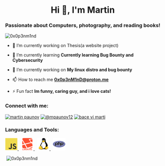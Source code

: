 <h1 align="center">Hi 👋, I'm Martin</h1>
<h3 align="center">Passionate about Computers, photography, and reading books!</h3>

<p align="left"> <img src="https://komarev.com/ghpvc/?username=0x0p3nm1nd&label=Profile%20views&color=0e75b6&style=flat" alt="0x0p3nm1nd" /> </p>


- 🔭 I’m currently working on Thesis(a website project)

- 🌱 I’m currently learning **Currently learning Bug Bounty and Cybersecurity**

- 🔭 I’m currently working on **My linux distro and bug bounty**

- 📫 How to reach me **0x0p3nM1nD@proton.me**

- ⚡ Fun fact **Im funny, caring guy, and i love cats!**

<h3 align="left">Connect with me:</h3>
<p align="left">
<a href="https://linkedin.com/in/martin paunov" target="blank"><img align="center" src="https://raw.githubusercontent.com/rahuldkjain/github-profile-readme-generator/master/src/images/icons/Social/linked-in-alt.svg" alt="martin paunov" height="30" width="40" /></a>
<a href="https://instagram.com/@mpaunov12" target="blank"><img align="center" src="https://raw.githubusercontent.com/rahuldkjain/github-profile-readme-generator/master/src/images/icons/Social/instagram.svg" alt="@mpaunov12" height="30" width="40" /></a>
<a href="https://www.youtube.com/c/bace vi marti" target="blank"><img align="center" src="https://raw.githubusercontent.com/rahuldkjain/github-profile-readme-generator/master/src/images/icons/Social/youtube.svg" alt="bace vi marti" height="30" width="40" /></a>
</p>

<h3 align="left">Languages and Tools:</h3>
<p align="left"> <a href="https://developer.mozilla.org/en-US/docs/Web/JavaScript" target="_blank" rel="noreferrer"> <img src="https://raw.githubusercontent.com/devicons/devicon/master/icons/javascript/javascript-original.svg" alt="javascript" width="40" height="40"/> </a> &nbsp; <a href="https://laravel.com/" target="_blank" rel="noreferrer"> <img src="https://raw.githubusercontent.com/devicons/devicon/master/icons/laravel/laravel-plain-wordmark.svg" alt="laravel" width="40" height="40"/> </a> &nbsp; <a href="https://www.linux.org/" target="_blank" rel="noreferrer"> <img src="https://raw.githubusercontent.com/devicons/devicon/master/icons/linux/linux-original.svg" alt="linux" width="40" height="40"/> </a> &nbsp; <a href="https://www.php.net" target="_blank" rel="noreferrer"> <img src="https://raw.githubusercontent.com/devicons/devicon/master/icons/php/php-original.svg" alt="php" width="40" height="40"/> </a> </p>

<p>&nbsp;<img align="center" src="https://github-readme-stats.vercel.app/api?username=0x0p3nm1nd&show_icons=true&locale=en" alt="0x0p3nm1nd" /></p>
